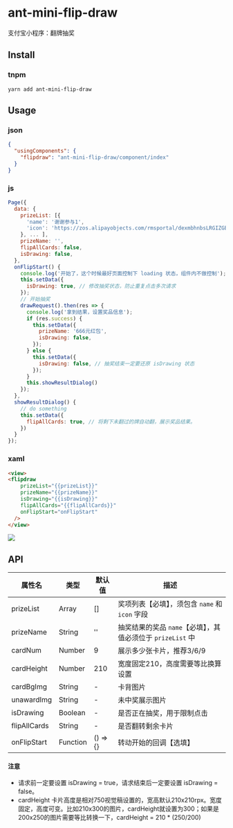 # ant-mini-flip-draw
  支付宝小程序：翻牌抽奖

## Install

### tnpm

```dash
yarn add ant-mini-flip-draw
```
## Usage

### json

```json
{
  "usingComponents": {
    "flipdraw": "ant-mini-flip-draw/component/index"
  }
}
```

### js

``` js
Page({
  data: {
    prizeList: [{
      'name': '谢谢参与1',
      'icon': 'https://zos.alipayobjects.com/rmsportal/dexmbhnbsLRGIZGBqTcA.png'
    }, ... ],
    prizeName: '',
    flipAllCards: false,
    isDrawing: false,
  },
  onFlipStart() {
    console.log('开始了，这个时候最好页面控制下 loading 状态，组件内不做控制');
    this.setData({
      isDrawing: true, // 修改抽奖状态，防止重复点击多次请求
    });
    // 开始抽奖
    drawRequest().then(res => {
      console.log('拿到结果，设置奖品信息');
      if (res.success) {
        this.setData({
          prizeName: '666元红包',
          isDrawing: false,
        });
      } else {
        this.setData({
          isDrawing: false, // 抽奖结束一定要还原 isDrawing 状态
        });
      }
      this.showResultDialog()
    });
  },
  showResultDialog() {
    // do something
    this.setData({
      flipAllCards: true, // 将剩下未翻过的牌自动翻，展示奖品结果。
    })
  }
});
```
### xaml
```html
<view>
<flipdraw
    prizeList="{{prizeList}}"
    prizeName="{{prizeName}}"
    isDrawing="{{isDrawing}}"
    flipAllCards="{{flipAllCards}}"
    onFlipStart="onFlipStart"
  />
</view>
```

![](https://gw.alicdn.com/tfs/TB1XU48XVYqK1RjSZLeXXbXppXa-254-452.gif)

## API
属性名 | 类型 | 默认值 | 描述 |
--- | --- | --- | ---
prizeList | Array | [] | 奖项列表【必填】，须包含 `name` 和 `icon` 字段
prizeName | String | '' | 抽奖结果的奖品 `name`【必填】，其值必须位于 `prizeList` 中
cardNum | Number | 9 | 展示多少张卡片，推荐3/6/9
cardHeight | Number | 210 | 宽度固定210，高度需要等比换算设置
cardBgImg | String | - | 卡背图片
unawardImg | String | - | 未中奖展示图片
isDrawing | Boolean | - | 是否正在抽奖，用于限制点击
flipAllCards | String | - | 是否翻转剩余卡片
onFlipStart | Function | () => {} | 转动开始的回调【选填】


#### 注意
- 请求前一定要设置 isDrawing = true，请求结束后一定要设置 isDrawing = false。
- cardHeight 卡片高度是相对750视觉稿设置的，宽高默认210x210rpx。宽度固定，高度可变。比如210x300的图片，cardHeight就设置为300；如果是200x250的图片需要等比转换一下，cardHeight = 210 * (250/200)
